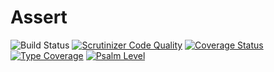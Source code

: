 # Assert

![Build Status](https://github.com/simplesamlphp/assert/workflows/CI/badge.svg?branch=master)
[![Scrutinizer Code Quality](https://scrutinizer-ci.com/g/simplesamlphp/assert/badges/quality-score.png?b=master)](https://scrutinizer-ci.com/g/simplesamlphp/assert/?branch=master)
[![Coverage Status](https://codecov.io/gh/simplesamlphp/assert/branch/master/graph/badge.svg)](https://codecov.io/gh/simplesamlphp/assert)
[![Type Coverage](https://shepherd.dev/github/simplesamlphp/assert/coverage.svg)](https://shepherd.dev/github/simplesamlphp/assert)
[![Psalm Level](https://shepherd.dev/github/simplesamlphp/assert/level.svg)](https://shepherd.dev/github/simplesamlphp/assert)
